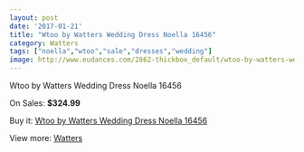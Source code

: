 ```yaml
---
layout: post
date: '2017-01-21'
title: "Wtoo by Watters Wedding Dress Noella 16456"
category: Watters
tags: ["noella","wtoo","sale","dresses","wedding"]
image: http://www.eudances.com/2862-thickbox_default/wtoo-by-watters-wedding-dress-noella-16456.jpg
---
```

Wtoo by Watters Wedding Dress Noella 16456

On Sales: **$324.99**
<a href="https://www.eudances.com/en/watters/984-wtoo-by-watters-wedding-dress-noella-16456.html"><amp-img layout="responsive" width="600" height="600" src="//www.eudances.com/2862-thickbox_default/wtoo-by-watters-wedding-dress-noella-16456.jpg" alt="Wtoo by Watters Wedding Dress Noella 16456 0" /></a>
<a href="https://www.eudances.com/en/watters/984-wtoo-by-watters-wedding-dress-noella-16456.html"><amp-img layout="responsive" width="600" height="600" src="//www.eudances.com/2863-thickbox_default/wtoo-by-watters-wedding-dress-noella-16456.jpg" alt="Wtoo by Watters Wedding Dress Noella 16456 1" /></a>

Buy it: [Wtoo by Watters Wedding Dress Noella 16456](https://www.eudances.com/en/watters/984-wtoo-by-watters-wedding-dress-noella-16456.html "Wtoo by Watters Wedding Dress Noella 16456")

View more: [Watters](https://www.eudances.com/en/12-watters "Watters")